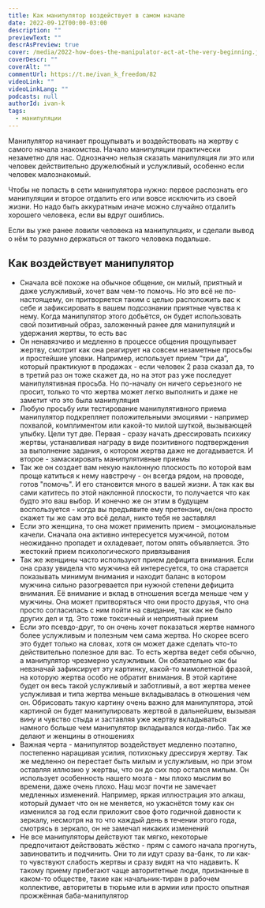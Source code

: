 ```yaml
---
title: Как манипулятор воздействует в самом начале
date: 2022-09-12T00:00-03:00
description: ""
previewText: ""
descrAsPreview: true
cover: /media/2022-how-does-the-manipulator-act-at-the-very-beginning.jpg
coverDescr: ""
coverAlt: ""
commentUrl: https://t.me/ivan_k_freedom/82
videoLink: ""
videoLinkLang: ""
podcasts: null
authorId: ivan-k
tags:
  - манипуляции
---
```


Манипулятор начинает прощупывать и воздействовать на жертву с самого начала знакомства. Начало манипуляции практически незаметно для нас. Однозначно нельзя сказать манипуляция ли это или человек действительно дружелюбный и услужливый, особенно если человек малознакомый.

Чтобы не попасть в сети манипулятора нужно: первое распознать его манипуляции и второе отдалить его или вовсе исключить из своей жизни. Но надо быть аккуратным иначе можно случайно отдалить хорошего человека, если вы вдруг ошиблись.

Если вы уже ранее ловили человека на манипуляциях, и сделали вывод о нём то разумно держаться от такого человека подальше.

## Как воздействует манипулятор

- Сначала всё похоже на обычное общение, он милый, приятный и даже услужливый, хочет вам чем-то помочь. Но это всё не по-настоящему, он притворяется таким с целью расположить вас к себе и зафиксировать в вашем подсознании приятные чувства к нему. Когда манипулятор этого добьётся, он будет использовать свой позитивный образ, заложенный ранее для манипуляций и удержания жертвы, то есть вас
- Он ненавязчиво и медленно в процессе общения прощупывает жертву, смотрит как она реагирует на совсем незаметные просьбы и простейшие уловки. Например, использует прием “три да”, который практикуют в продажах - если человек 2 раза сказал да, то в третий раз он тоже скажет да, но на этот раз уже последует манипулятивная просьба. Но по-началу он ничего серьезного не просит, только то что жертва может легко выполнить и даже не заметит что это была манипуляция
- Любую просьбу или тестирование манипулятивного приема манипулятор подкрепляет положительными эмоциями - например похвалой, комплиментом или какой-то милой шуткой, вызывающей улыбку. Цели тут две. Первая - сразу начать дрессировать психику жертвы, устанавливая награду в виде позитивного подтверждения за выполнение задания, о котором жертва даже не догадывается. И второе - замаскировать манипулятивные приемы
- Так же он создает вам некую наклонную плоскость по которой вам проще катиться к нему навстречу - он всегда рядом, на проводе, готов "помочь". И его становится много в вашей жизни. А так как вы сами катитесь по этой наклонной плоскости, то получается что как будто это ваш выбор. И конечно же он этим в будущем воспользуется - когда вы предъявите ему претензии, он/она просто скажет ты же сам это всё делал, никто тебя не заставлял
- Если это женщина, то она может применить прием - эмоциональные качели. Сначала она активно интересуется мужчиной, потом неожиданно пропадет и охладевает, потом опять объявляется. Это жестокий прием психологического привязывания
- Так же женщины часто используют прием дефицита внимания. Если она сразу увидела что мужчина ей интересуется, то она старается показывать минимум внимания и находит баланс в котором мужчина сильно разогревается при нужной степени дефицита внимания. Её внимание и вклад в отношения всегда меньше чем у мужчины. Она может притворяться что они просто друзья, что она просто согласилась с ним пойти на свидание, так как не было других дел и тд. Это тоже токсичный и неприятный прием
- Если это псевдо-друг, то он очень хочет показаться жертве намного более услужливым и полезным чем сама жертва. Но скорее всего это будет только на словах, хотя он может даже сделать что-то действительно полезное для вас. То есть жертва ведет себя обычно, а манипулятор чрезмерно услужливым. Он обязательно как бы невзначай зафиксирует эту картинку, какой-то мимолетной фразой, на которую жертва особо не обратит внимания. В этой картине будет он весь такой услужливый и заботливый, а вот жертва менее услужливая и типа жертва меньше вкладывалась в отношения чем он. Обрисовать такую картину очень важно для манипулятора, этой картиной он будет манипулировать жертвой в дальнейшем, вызывая вину и чувство стыда и заставляя уже жертву вкладываться намного больше чем манипулятор вкладывался когда-либо. Так же делают и женщины в отношениях
- Важная черта - манипулятор воздействует медленно поэтапно, постепенно наращивая усилия, потихоньку дрессируя жертву. Так же медленно он перестает быть милым и услужливым, но при этом оставляя иллюзию у жертвы, что он до сих пор остался милым. Он использует особенность нашего мозга - мы плохо мыслим во времени, даже очень плохо. Наш мозг почти не замечает медленных изменений. Например, яркая иллюстрация это алкаш, который думает что он не меняется, но ужаснётся тому как он изменился за год если приложит свое фото годичной давности к зеркалу, несмотря на то что каждый день в течении этого года, смотрясь в зеркало, он не замечал никаких изменений
- Не все манипуляторы действуют так мягко, некоторые предпочитают действовать жёстко - прям с самого начала прогнуть, завиноватить и подчинить. Они то ли идут сразу ва-банк, то ли как-то чувствуют слабость жертвы и сразу видят на что надавить. К такому приему прибегают чаще авторитетные люди, признанные в каком-то обществе, такие как начальник-тиран в рабочем коллективе, авторитеты в тюрьме или в армии или просто опытная прожжённая баба-манипулятор
